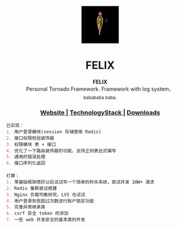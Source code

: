 <div align="center">
<img src="static/logo.jpeg" alt="Mark Text" width="100" height="100">
<h1 align="center">FELIX</h1>
</div>

<div align="center">
  <strong>FELIX</strong><br>
    Personal Tornado Framework. Framework with log system、<br>
  <sub>babababa baba.</sub>
</div>

<div align="center">
  <h3>
    <a href="https://">
      Website
    </a>
    <span> | </span>
    <a href="https://">
      TechnologyStack
    </a>
    <span> | </span>
    <a href="https://">
      Downloads
    </a>
  </h3>
</div>

```markdown
已实现：
1. 用户登录模块(session 存储使用 Redis)
2. 接口权限校验装饰器
3. 权限模块 表 + 接口
4. 优化了一下路由装饰器的功能，支持正则表达式编写
5. 通用的错误处理
6. 接口序列化返回

打算：
1. 等基础框架搭好以后试试写一个简单的秒杀系统，尝试并发 10W+ 请求
2. Redis 集群尝试搭建
3. Nginx 负载均衡研究，LVS 也试试
4. 用户登录失败超过次数进行账户锁定功能
5. 完善异常继承类
6. csrf 安全 token 的添加
7. 一些 web 开发安全的基本类的开发
```
